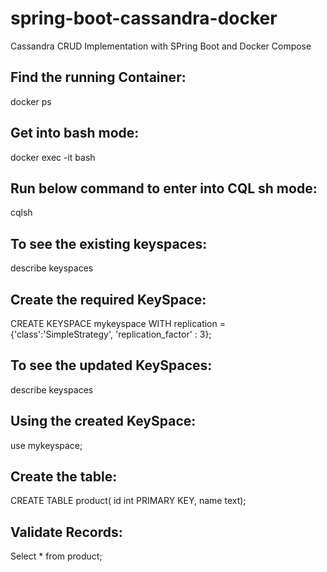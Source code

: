 # spring-boot-cassandra-docker
Cassandra CRUD Implementation with SPring Boot and Docker Compose

Find the running Container:
-------------------------------
docker ps

Get into bash mode: 
-------------------------------
docker exec -it <container-id> bash

Run below command to enter into CQL sh mode:
--------------------------------------------
cqlsh

To see the existing keyspaces:
-------------------------------
describe keyspaces

Create the required KeySpace:
-------------------------------
CREATE KEYSPACE mykeyspace WITH replication = {'class':'SimpleStrategy', 'replication_factor' : 3};

To see the updated KeySpaces: 
-------------------------------
describe keyspaces

Using the created KeySpace:
-------------------------------
use mykeyspace;

Create the table:
-------------------------------
CREATE TABLE product( id int PRIMARY KEY, name text);

Validate Records:
-------------------------------
Select * from product;
